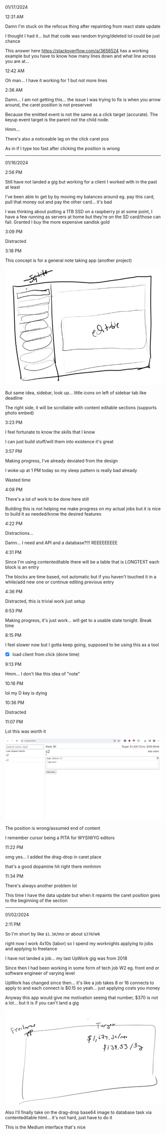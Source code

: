 01/17/2024

12:31 AM

Damn I'm stuck on the refocus thing after repainting from react state update

I thought I had it... but that code was random trying/deleted lol could be just chance

This answer here https://stackoverflow.com/a/3656524 has a working example but you have to know how many lines down and what line across you are at...

12:42 AM

Oh man... I have it working for 1 but not more lines

2:36 AM

Damn... I am not getting this... the issue I was trying to fix is when you arrow around, the caret position is not preserved

Because the emitted event is not the same as a click target (accurate). The keyup event target is the parent not the child node.

Hmm...

There's also a noticeable lag on the click caret pos

As in if I type too fast after clicking the position is wrong

---

01/16/2024

2:56 PM

Still have not landed a gig but working for a client I worked with in the past at least

I've been able to get by by moving my balances around eg. pay this card, pull that money out and pay the other card... it's bad

I was thinking about putting a 1TB SSD on a raspberry pi at some point, I have a few running as servers at home but they're on the SD card/those can fail. Granted I buy the more expensive sandisk gold

3:09 PM

Distracted

3:18 PM

This concept is for a general note taking app (another project)

<img src="./another-concept.JPG"/>

But same idea, sidebar, look up... little icons on left of sidebar tab like deadline

The right side, it will be scrollable with content editable sections (supports photo embed)

3:23 PM

I feel fortunate to know the skills that I know

I can just build stuff/will them into existence it's great

3:57 PM

Making progress, I've already deviated from the design

I woke up at 1 PM today so my sleep pattern is really bad already

Wasted time

4:08 PM

There's a lot of work to be done here still

Building this is not helping me make progress on my actual jobs but it is nice to build it as needed/know the desired features

4:22 PM

Distractions...

Damn... I need and API and a database?!!! REEEEEEEEE

4:31 PM

Since I'm using contenteditable there will be a table that is LONGTEXT each block is an entry

The blocks are time based, not automatic but if you haven't touched it in a while/add new one or continue editing previous entry

4:36 PM

Distracted, this is trivial work just setup

6:53 PM

Making progress, it's just work... will get to a usable state tonight. Break time

8:15 PM

I feel slower now but I gotta keep going, supposed to be using this as a tool

- [x] load client from click (done time)

9:13 PM

Hmm... I don't like this idea of "note"

10:16 PM

lol my D key is dying

10:36 PM

Distracted

11:07 PM

Lol this was worth it

<img src="./drag-drop-demo.gif"/>

The position is wrong/assumed end of content

I remember cursor being a PITA for WYSIWYG editors

11:22 PM

omg yes... I added the drag-drop in caret place

that's a good dopamine hit right there mmhmm

11:34 PM

There's always another problem lol

This time I have the data update but when it repaints the caret position goes to the beginning of the section

---

01/02/2024

2:11 PM

So I'm short by like `$1.5K`/mo or about `$370`/wk

right now I work 4x10s (labor) so I spend my worknights applying to jobs and applying to freelance

I have not landed a job... my last UpWork gig was from 2018

Since then I had been working in some form of tech job W2 eg. front end or software engineer of varying level

UpWork has changed since then... it's like a job takes 8 or 16 connects to apply to and each connect is $0.15 so yeah... just applying costs you money

Anyway this app would give me motivation seeing that number, $370 is not a lot... but it is if you can't land a gig

<img src="./idea.JPG"/>

Also I'll finally take on the drag-drop base64 image to database task via contenteditable html... it's not hard, just have to do it

This is the Medium interface that's nice
